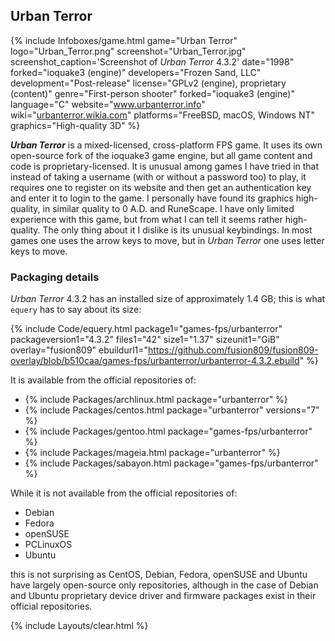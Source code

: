## Urban Terror
{% include Infoboxes/game.html game="Urban Terror" logo="Urban_Terror.png" screenshot="Urban_Terror.jpg" screenshot_caption='Screenshot of <i>Urban Terror</i> 4.3.2' date="1998" forked="ioquake3 (engine)" developers="Frozen Sand, LLC" development="Post-release" license="GPLv2 (engine), proprietary (content)" genre="First-person shooter" forked="ioquake3 (engine)" language="C" website="<a href='http://www.urbanterror.info/home/' link='_blank'>www.urbanterror.info</a>" wiki="<a href='http://urbanterror.wikia.com/wiki/Urban_Terror_Wiki' link='_blank'>urbanterror.wikia.com</a>" platforms="FreeBSD, macOS, Windows NT" graphics="High-quality 3D" %}

***Urban Terror*** is a mixed-licensed, cross-platform FPS game. It uses its own open-source fork of the ioquake3 game engine, but all game content and code is proprietary-licensed. It is unusual among games I have tried in that instead of taking a username (with or without a password too) to play, it requires one to register on its website and then get an authentication key and enter it to login to the game. I personally have found its graphics high-quality, in similar quality to 0 A.D. and RuneScape. I have only limited experience with this game, but from what I can tell it seems rather high-quality. The only thing about it I dislike is its unusual keybindings. In most games one uses the arrow keys to move, but in *Urban Terror* one uses letter keys to move.

### Packaging details
*Urban Terror* 4.3.2 has an installed size of approximately 1.4 GB; this is what `equery` has to say about its size:

{% include Code/equery.html package1="games-fps/urbanterror" packageversion1="4.3.2" files1="42" size1="1.37" sizeunit1="GiB" overlay="fusion809" ebuildurl1="https://github.com/fusion809/fusion809-overlay/blob/b510caa/games-fps/urbanterror/urbanterror-4.3.2.ebuild" %}

It is available from the official repositories of:

* {% include Packages/archlinux.html package="urbanterror" %}
* {% include Packages/centos.html package="urbanterror" versions="7" %}
* {% include Packages/gentoo.html package="games-fps/urbanterror" %}
* {% include Packages/mageia.html package="urbanterror" %}
* {% include Packages/sabayon.html package="games-fps/urbanterror" %}

While it is not available from the official repositories of:

* Debian
* Fedora
* openSUSE
* PCLinuxOS
* Ubuntu

this is not surprising as CentOS, Debian, Fedora, openSUSE and Ubuntu have largely open-source only repositories, although in the case of Debian and Ubuntu proprietary device driver and firmware packages exist in their official repositories.

{% include Layouts/clear.html %}

